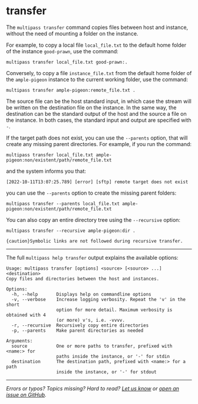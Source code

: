 # transfer
The `multipass transfer` command copies files between host and instance, without the need of mounting a folder on the instance.

For example, to copy a local file `local_file.txt` to the default home folder of the instance `good-prawn`, use the command:

```plain
multipass transfer local_file.txt good-prawn:.
```

Conversely, to copy a file `instance_file.txt` from the default home folder of the `ample-pigeon` instance to the current working folder, use the command:

```plain
multipass transfer ample-pigeon:remote_file.txt .
```

The source file can be the host standard input, in which case the stream will be written on the destination file on the instance. In the same way, the destination can be the standard output of the host and the source a file on the instance. In both cases, the standard input and output are specified with `-`.

If the target path does not exist, you can use the `--parents` option, that will create any missing parent directories. For example, if you run the command:

```plain
multipass transfer local_file.txt ample-pigeon:non/existent/path/remote_file.txt
```

and the system informs you that:

```plain
[2022-10-11T13:07:25.789] [error] [sftp] remote target does not exist
```

you can use the `--parents` option to create the missing parent folders:

```plain
multipass transfer --parents local_file.txt ample-pigeon:non/existent/path/remote_file.txt
```

You can also copy an entire directory tree using the `--recursive` option:

```plain
multipass transfer --recursive ample-pigeon:dir .
```

```{caution}Symbolic links are not followed during recursive transfer.```

---

The full `multipass help transfer` output explains the available options:
```plain
Usage: multipass transfer [options] <source> [<source> ...] <destination>
Copy files and directories between the host and instances.

Options:
  -h, --help       Displays help on commandline options
  -v, --verbose    Increase logging verbosity. Repeat the 'v' in the short
                   option for more detail. Maximum verbosity is obtained with 4
                   (or more) v's, i.e. -vvvv.
  -r, --recursive  Recursively copy entire directories
  -p, --parents    Make parent directories as needed

Arguments:
  source           One or more paths to transfer, prefixed with <name:> for
                   paths inside the instance, or '-' for stdin
  destination      The destination path, prefixed with <name:> for a path
                   inside the instance, or '-' for stdout
```

---

*Errors or typos? Topics missing? Hard to read? <a href="https://docs.google.com/forms/d/e/1FAIpQLSd0XZDU9sbOCiljceh3rO_rkp6vazy2ZsIWgx4gsvl_Sec4Ig/viewform?usp=pp_url&entry.317501128=https://multipass.run/docs/transfer-command" target="_blank">Let us know</a> or <a href="https://github.com/canonical/multipass/issues/new/choose" target="_blank">open an issue on GitHub</a>.*

